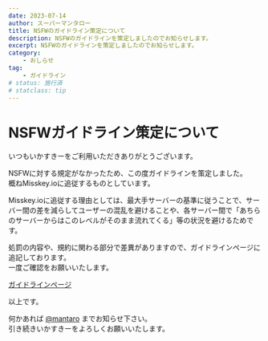 ```yaml
---
date: 2023-07-14
author: スーパーマンタロー
title: NSFWのガイドライン策定について
description: NSFWのガイドラインを策定しましたのでお知らせします。
excerpt: NSFWのガイドラインを策定しましたのでお知らせします。
category:
    - おしらせ
tag:
    - ガイドライン
# status: 施行済
# statclass: tip
---
```


# NSFWガイドライン策定について

いつもいかすきーをご利用いただきありがとうございます。

NSFWに対する規定がなかったため、この度ガイドラインを策定しました。  
概ねMisskey.ioに追従するものとしています。

Misskey.ioに追従する理由としては、最大手サーバーの基準に従うことで、サーバー間の差を減らしてユーザーの混乱を避けることや、各サーバー間で「あちらのサーバーからはこのレベルがそのまま流れてくる」等の状況を避けるためです。

処罰の内容や、規約に関わる部分で差異がありますので、ガイドラインページに追記しております。  
一度ご確認をお願いいたします。

[ガイドラインページ](/guideline.html)

以上です。

何かあれば [@mantaro](https://ikaskey.bktsk.com/@mantaro) までお知らせ下さい。  
引き続きいかすきーをよろしくお願いいたします。
